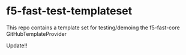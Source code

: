 # f5-fast-test-templateset
This repo contains a template set for testing/demoing the f5-fast-core GitHubTemplateProvider

Update!!

